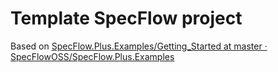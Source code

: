 # Template SpecFlow project

Based on [SpecFlow.Plus.Examples/Getting_Started at master · SpecFlowOSS/SpecFlow.Plus.Examples](https://github.com/SpecFlowOSS/SpecFlow.Plus.Examples/tree/master/Getting_Started)
